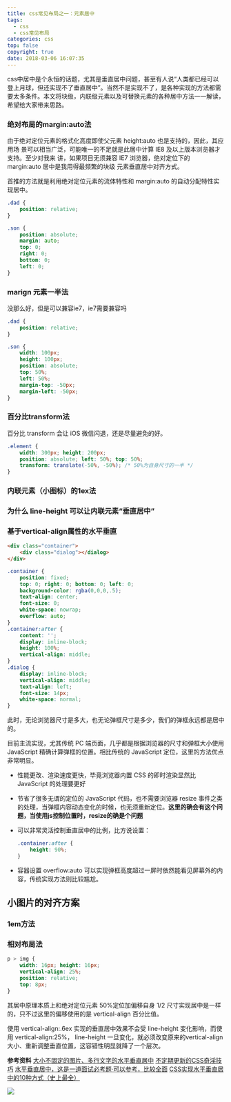 ```yaml
---
title: css常见布局之一：元素居中
tags:
  - css
  - css常见布局
categories: css
top: false
copyright: true
date: 2018-03-06 16:07:35
---
```

css中居中是个永恒的话题，尤其是垂直居中问题，甚至有人说“人类都已经可以登上月球，但还实现不了垂直居中”。当然不是实现不了，是各种实现的方法都需要太多条件。本文将块级，内联级元素以及可替换元素的各种居中方法一一解读，希望给大家带来思路。
<!--more-->

### 绝对布局的margin:auto法
由于绝对定位元素的格式化高度即使父元素 height:auto 也是支持的，因此，其应用场
景可以相当广泛，可能唯一的不足就是此居中计算 IE8 及以上版本浏览器才支持。至少对我来
讲，如果项目无须兼容 IE7 浏览器，绝对定位下的 margin:auto 居中是我用得最频繁的块级
元素垂直居中对齐方式。

首推的方法就是利用绝对定位元素的流体特性和 margin:auto 的自动分配特性实现居中。
```css
.dad {
    position: relative;
}

.son {
    position: absolute;
    margin: auto;
    top: 0;
    right: 0;
    bottom: 0;
    left: 0;
}

```

### marign 元素一半法
没那么好，但是可以兼容ie7，ie7需要兼容吗
```css
.dad {
    position: relative;
}

.son {
    width: 100px;
    height: 100px;
    position: absolute;
    top: 50%;
    left: 50%;
    margin-top: -50px;
    margin-left: -50px;
}
```

### 百分比transform法
百分比 transform 会让 iOS 微信闪退，还是尽量避免的好。
```css
.element {
	width: 300px; height: 200px;
	position: absolute; left: 50%; top: 50%;
	transform: translate(-50%, -50%); /* 50%为自身尺寸的一半 */
}
```

### 内联元素（小图标）的1ex法

### 为什么 line-height 可以让内联元素“垂直居中”

### 基于vertical-align属性的水平垂直
```html
<div class="container">
	<div class="dialog"></dialog>
</div>
```
```css
.container {
	position: fixed;
	top: 0; right: 0; bottom: 0; left: 0;
	background-color: rgba(0,0,0,.5);
	text-align: center;
	font-size: 0;
	white-space: nowrap;
	overflow: auto;
}
.container:after {
	content: '';
	display: inline-block;
	height: 100%;
	vertical-align: middle;
}
.dialog {
	display: inline-block;
	vertical-align: middle;
	text-align: left;
	font-size: 14px;
	white-space: normal;
}
```

此时，无论浏览器尺寸是多大，也无论弹框尺寸是多少，我们的弹框永远都是居中的。

目前主流实现，尤其传统 PC 端页面，几乎都是根据浏览器的尺寸和弹框大小使用 JavaScript 精确计算弹框的位置。相比传统的 JavaScript 定位，这里的方法优点非常明显。

* 性能更改、渲染速度更快，毕竟浏览器内置 CSS 的即时渲染显然比 JavaScript 的处理要更好
* 节省了很多无谓的定位的 JavaScript 代码，也不需要浏览器 resize
事件之类的处理，当弹框内容动态变化的时候，也无须重新定位。**这里的确会有这个问题，当使用js控制位置时，resize的确是个问题**
* 可以非常灵活控制垂直居中的比例，比方说设置：

	```css
	.container:after {
		height: 90%;
	}
	```
* 容器设置 overflow:auto 可以实现弹框高度超过一屏时依然能看见屏幕外的内容，传统实现方法则比较尴尬。

## 小图片的对齐方案
### 1em方法

### 相对布局法
```css
p > img {
	width: 16px; height: 16px;
	vertical-align: 25%;
	position: relative;
	top: 8px;
}
```
其居中原理本质上和绝对定位元素 50%定位加偏移自身 1/2 尺寸实现居中是一样的，只不过这里的偏移使用的是 vertical-align 百分比值。

使用 vertical-align:.6ex 实现的垂直居中效果不会受 line-height 变化影响，而使用 vertical-align:25%， line-height 一旦变化，就必须改变原来的vertical-align 大小、重新调整垂直位置，这容错性明显就降了一个层次。

**参考资料**
[大小不固定的图片、多行文字的水平垂直居中](http://www.zhangxinxu.com/wordpress/2009/08/%E5%A4%A7%E5%B0%8F%E4%B8%8D%E5%9B%BA%E5%AE%9A%E7%9A%84%E5%9B%BE%E7%89%87%E3%80%81%E5%A4%9A%E8%A1%8C%E6%96%87%E5%AD%97%E7%9A%84%E6%B0%B4%E5%B9%B3%E5%9E%82%E7%9B%B4%E5%B1%85%E4%B8%AD/)
[不定期更新的CSS奇淫技巧](https://juejin.im/post/5b12ae3de51d4506d73f0bb4)
[水平垂直居中，这是一道面试必考题·可以参考，比较全面](https://github.com/yanhaijing/vertical-center)
[CSS实现水平垂直居中的10种方式（史上最全）](https://juejin.im/post/5b9a4477f265da0ad82bf921)

![](http://oankigr4l.bkt.clouddn.com/wexin.png)